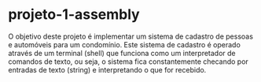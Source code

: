 # projeto-1-assembly
O objetivo deste projeto é implementar um sistema de cadastro de pessoas e automóveis para um condomínio. Este sistema de cadastro é operado através de um terminal (shell) que funciona como um interpretador de comandos de texto, ou seja, o sistema fica constantemente checando por entradas de texto (string) e interpretando o que for recebido.
